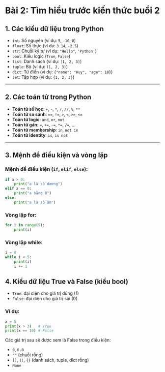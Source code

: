 # Bài 2: Tìm hiểu trước kiến thức buổi 2

## 1. Các kiểu dữ liệu trong Python

- `int`: Số nguyên (ví dụ: `5`, `-10`, `0`)
- `float`: Số thực (ví dụ: `3.14`, `-2.5`)
- `str`: Chuỗi ký tự (ví dụ: `"Hello"`, `'Python'`)
- `bool`: Kiểu logic (`True`, `False`)
- `list`: Danh sách (ví dụ: `[1, 2, 3]`)
- `tuple`: Bộ (ví dụ: `(1, 2, 3)`)
- `dict`: Từ điển (ví dụ: `{"name": "Huy", "age": 18}`)
- `set`: Tập hợp (ví dụ: `{1, 2, 3}`)

---

## 2. Các toán tử trong Python

- **Toán tử số học**: `+`, `-`, `*`, `/`, `//`, `%`, `**`
- **Toán tử so sánh**: `==`, `!=`, `>`, `<`, `>=`, `<=`
- **Toán tử logic**: `and`, `or`, `not`
- **Toán tử gán**: `=`, `+=`, `-=`, `*=`, `/=`, ...
- **Toán tử membership**: `in`, `not in`
- **Toán tử identity**: `is`, `is not`

---

## 3. Mệnh đề điều kiện và vòng lặp

### Mệnh đề điều kiện (`if`, `elif`, `else`):

```python
if a > 0:
    print("a là số dương")
elif a == 0:
    print("a bằng 0")
else:
    print("a là số âm")
```
### Vòng lặp for:

```python
for i in range(5):
    print(i)
```
### Vòng lặp while:

```python
i = 0
while i < 5:
    print(i)
    i += 1
```
## 4. Kiểu dữ liệu True và False (kiểu bool)

- `True`: đại diện cho giá trị đúng (1)
- `False`: đại diện cho giá trị sai (0)
### Ví dụ:
```python
x = 5
print(x > 3)   # True
print(x == 10) # False
```
Các giá trị sau sẽ được xem là False trong điều kiện:
- `0`, `0.0`
- `""` (chuỗi rỗng)
- `[]`, `()`, `{}` (danh sách, tuple, dict rỗng)
- `None`